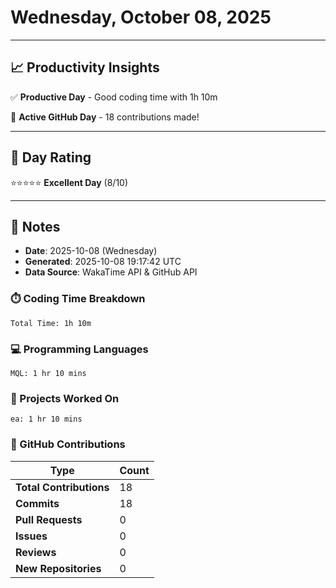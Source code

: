 # Wednesday, October 08, 2025

---

## 📈 Productivity Insights

✅ **Productive Day** - Good coding time with 1h 10m

🚀 **Active GitHub Day** - 18 contributions made!

---

## 🎯 Day Rating

⭐⭐⭐⭐⭐ **Excellent Day** (8/10)

---

## 📝 Notes

- **Date**: 2025-10-08 (Wednesday)
- **Generated**: 2025-10-08 19:17:42 UTC
- **Data Source**: WakaTime API & GitHub API


### ⏱️ Coding Time Breakdown

```
Total Time: 1h 10m
```

### 💻 Programming Languages

```
MQL: 1 hr 10 mins
```

### 📂 Projects Worked On

```
ea: 1 hr 10 mins

```


### 🐙 GitHub Contributions

| Type | Count |
|------|-------|
| **Total Contributions** | 18 |
| **Commits** | 18 |
| **Pull Requests** | 0 |
| **Issues** | 0 |
| **Reviews** | 0 |
| **New Repositories** | 0 |


